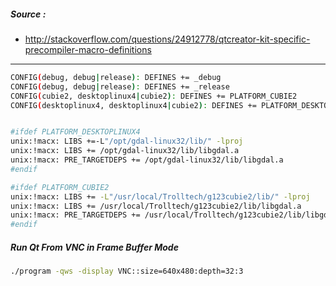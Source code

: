 ##### Source : 
* http://stackoverflow.com/questions/24912778/qtcreator-kit-specific-precompiler-macro-definitions


___
```bash
CONFIG(debug, debug|release): DEFINES += _debug
CONFIG(debug, debug|release): DEFINES += _release
CONFIG(cubie2, desktoplinux4|cubie2): DEFINES += PLATFORM_CUBIE2
CONFIG(desktoplinux4, desktoplinux4|cubie2): DEFINES += PLATFORM_DESKTOPLINUX4


#ifdef PLATFORM_DESKTOPLINUX4
unix:!macx: LIBS +=-L"/opt/gdal-linux32/lib/" -lproj
unix:!macx: LIBS += /opt/gdal-linux32/lib/libgdal.a
unix:!macx: PRE_TARGETDEPS += /opt/gdal-linux32/lib/libgdal.a
#endif

#ifdef PLATFORM_CUBIE2
unix:!macx: LIBS += -L"/usr/local/Trolltech/g123cubie2/lib/" -lproj
unix:!macx: LIBS += /usr/local/Trolltech/g123cubie2/lib/libgdal.a
unix:!macx: PRE_TARGETDEPS += /usr/local/Trolltech/g123cubie2/lib/libgdal.a
#endif
```

##### Run Qt From VNC in Frame Buffer Mode 
```bash
./program -qws -display VNC::size=640x480:depth=32:3
```

